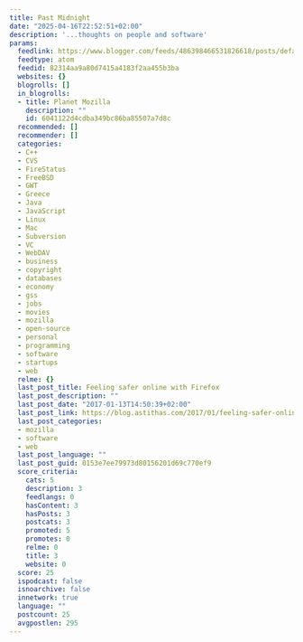 ```yaml
---
title: Past Midnight
date: "2025-04-16T22:52:51+02:00"
description: '...thoughts on people and software'
params:
  feedlink: https://www.blogger.com/feeds/486398466531826618/posts/default?redirect=false
  feedtype: atom
  feedid: 82314aa9a80d7415a4183f2aa455b3ba
  websites: {}
  blogrolls: []
  in_blogrolls:
  - title: Planet Mozilla
    description: ""
    id: 6041122d4cdba349bc86ba85507a7d8c
  recommended: []
  recommender: []
  categories:
  - C++
  - CVS
  - FireStatus
  - FreeBSD
  - GWT
  - Greece
  - Java
  - JavaScript
  - Linux
  - Mac
  - Subversion
  - VC
  - WebDAV
  - business
  - copyright
  - databases
  - economy
  - gss
  - jobs
  - movies
  - mozilla
  - open-source
  - personal
  - programming
  - software
  - startups
  - web
  relme: {}
  last_post_title: Feeling safer online with Firefox
  last_post_description: ""
  last_post_date: "2017-01-13T14:50:39+02:00"
  last_post_link: https://blog.astithas.com/2017/01/feeling-safer-online-with-firefox.html
  last_post_categories:
  - mozilla
  - software
  - web
  last_post_language: ""
  last_post_guid: 0153e7ee79973d80156201d69c770ef9
  score_criteria:
    cats: 5
    description: 3
    feedlangs: 0
    hasContent: 3
    hasPosts: 3
    postcats: 3
    promoted: 5
    promotes: 0
    relme: 0
    title: 3
    website: 0
  score: 25
  ispodcast: false
  isnoarchive: false
  innetwork: true
  language: ""
  postcount: 25
  avgpostlen: 295
---
```

